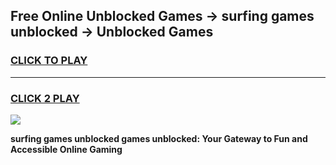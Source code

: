 
## Free Online Unblocked Games → surfing games unblocked → Unblocked Games
<h3>
<a href="https://premium.freeplayer.one?title=surfing_games_unblocked&ref=21F">CLICK TO PLAY</a></h3>
<hr>

<h3>
<a href="https://premium.freeplayer.one?title=surfing_games_unblocked&ref=21F">CLICK 2 PLAY</a>
  
</h3>

<a href="https://premium.freeplayer.one?title=surfing_games_unblocked&ref=21F/"><img src="https://clearcache.store/games.png"></a>


**surfing games unblocked games unblocked: Your Gateway to Fun and Accessible Online Gaming**
